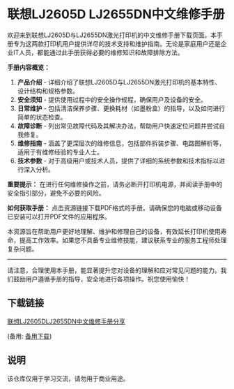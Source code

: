 # 联想LJ2605D LJ2655DN中文维修手册

欢迎来到联想LJ2605D与LJ2655DN激光打印机的中文维修手册下载页面。本手册专为这两款打印机用户提供详尽的技术支持和维护指南。无论是家庭用户还是企业IT人员，都能通过此手册获得必要的维修知识和故障排除方法。

**手册内容概览：**

1. **产品介绍** - 详细介绍了联想LJ2605D与LJ2655DN激光打印机的基本特性、设计结构和规格参数。
2. **安全须知** - 提供使用过程中的安全操作规程，确保用户及设备的安全。
3. **日常维护** - 包括清洁保养步骤、更换耗材（如墨粉盒）的指导，以及如何进行简单的状态检查。
4. **故障诊断** - 列出常见故障代码及其解决办法，帮助用户快速定位问题并尝试自我修复。
5. **维修指南** - 涵盖了更深层次的维修信息，包括部件拆装步骤、电路图解析等，适用于有维修经验的专业人士。
6. **技术参数** - 对于高级用户或技术人员，提供了详细的系统参数和技术指标以进行深入分析。

**重要提示：**
在进行任何维修操作之前，请务必断开打印机电源，并阅读手册中的安全指引部分，避免不必要的风险。

**如何获取手册：**
点击资源链接下载PDF格式的手册。请确保您的电脑或移动设备已安装可以打开PDF文件的应用程序。

本资源旨在帮助用户更好地理解、维护和修理自己的设备，有效延长打印机使用寿命，提高工作效率。如果您不具备专业维修技能，建议联系专业的服务工程师处理复杂问题。

---

请注意，合理使用本手册，能显著提升您对设备的理解和应对常见问题的能力。我们鼓励用户遵循手册的指导，安全地进行各项操作。祝您使用愉快！

## 下载链接
[联想LJ2605DLJ2655DN中文维修手册分享](https://pan.quark.cn/s/766eebd0702f) 

(备用: [备用下载](https://pan.baidu.com/s/12ATsnESkuLL8PM4UvwZ0SQ?pwd=1234))

## 说明

该仓库仅用于学习交流，请勿用于商业用途。
